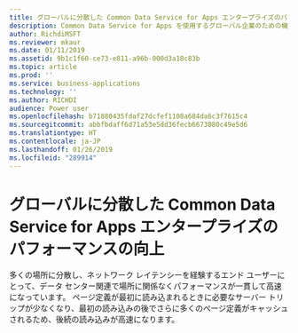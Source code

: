 ```yaml
---
title: グローバルに分散した Common Data Service for Apps エンタープライズのパフォーマンスの向上
description: Common Data Service for Apps を使用するグローバル企業のための機能強化
author: RichdiMSFT
ms.reviewer: mkaur
ms.date: 01/11/2019
ms.assetid: 9b1c1f60-ce73-e811-a96b-000d3a18c83b
ms.topic: article
ms.prod: ''
ms.service: business-applications
ms.technology: ''
ms.author: RICHDI
audience: Power user
ms.openlocfilehash: b71880435fdaf27dcfef1108a684da6c3f7615c4
ms.sourcegitcommit: abbfbdaff6d71a53e5dd36fecb6673080c49e5d6
ms.translationtype: HT
ms.contentlocale: ja-JP
ms.lasthandoff: 01/26/2019
ms.locfileid: "289914"
---
```

# <a name="increased-performance-for-globally-distributed-common-data-service-for-apps-enterprises"></a>グローバルに分散した Common Data Service for Apps エンタープライズのパフォーマンスの向上




多くの場所に分散し、ネットワーク レイテンシーを経験するエンド ユーザーにとって、データ センター関連で場所に関係なくパフォーマンスが一貫して高速になっています。 ページ定義が最初に読み込まれるときに必要なサーバー トリップが少なくなり、最初の読み込みの後でさらに多くのページ定義がキャッシュされるため、後続の読み込みが高速になります。